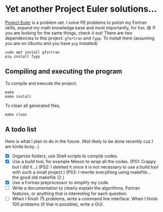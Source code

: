# Yet another Project Euler solutions...

[Project Euler](https://projecteuler.net/about) is a problem set. I solve PE problems to polish my Fortran skills, expand my math knowledge base and most importantly, for fun. :smile: If you are looking for the same things, check it out! There are two dependencies to this project: `gfortran` and `fypp`. To install them (assuming you are on Ubuntu and you have `pip` installed)

```shell
sudo apt install gfortran
pip install fypp
```

## Compiling and executing the program

To compile and execute the project,

```shell
make
make install
```

To clean all generated files,

```shell
make clean
```

## A todo list

Here is what I plan to do in the future. (Not likely to be done recently cuz I am kinda busy...)

- [x] Organize folders, use Shell scripts to compile codes.
- [x] Use a build tool, for example Meson to wrap all the codes. (PS1: Crappy but I did it...) (PS2: I deleted it since it is not necessary to use a build tool with such a small project.) (PS3: I rewrite everything using makefile... the good old makefile :confused: )
- [x] Use a Fortran preprocessor to simplify my code.
- [ ] Write a documentation to clearly explain the algorithms, Fortran features, or anything that is interesting for each question.
- [ ] When I finish 75 problems, write a command line interface. When I finish 100 problems (if that is possible), write a GUI.